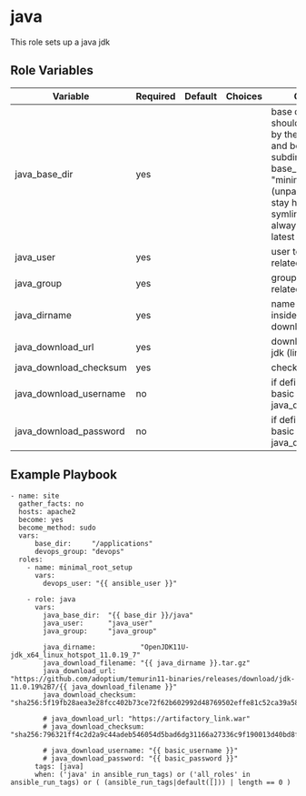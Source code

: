 java
=========
This role sets up a java jdk

Role Variables
--------------
| Variable               | Required | Default | Choices | Comments                                                                                                                                                                                                                                      |
|------------------------|----------|---------|---------|-----------------------------------------------------------------------------------------------------------------------------------------------------------------------------------------------------------------------------------------------|
| java_base_dir          | yes      |         |         | base dir of java - it should be writeable by the devops_group and be a subdirectory of the base_dir from the role "minimal_root_setup". <br/>(unpacked folder will stay here and the symlink current will always point to the latest version) |
| java_user              | yes      |         |         | user to own all java related files                                                                                                                                                                                                            |
| java_group             | yes      |         |         | group to own all java related files                                                                                                                                                                                                           |
| java_dirname           | yes      |         |         | name of the directory inside the downloaded archive                                                                                                                                                                                           |
| java_download_url      | yes      |         |         | download url of the jdk (linux x64 tar.gz                                                                                                                                                                                                     |
| java_download_checksum | yes      |         |         | checksum of the jdk                                                                                                                                                                                                                           |
| java_download_username | no       |         |         | if defined is used for basic auth from java_download_url                                                                                                                                                                                      |
| java_download_password | no       |         |         | if defined is used for basic auth from java_download_url                                                                                                                                                                                      |

Example Playbook
----------------

    - name: site
      gather_facts: no
      hosts: apache2
      become: yes
      become_method: sudo
      vars:
          base_dir:     "/applications"
          devops_group: "devops"
      roles:
        - name: minimal_root_setup
          vars:
            devops_user: "{{ ansible_user }}"
    
        - role: java
          vars:
            java_base_dir:  "{{ base_dir }}/java"
            java_user:      "java_user"
            java_group:     "java_group"
    
            java_dirname:           "OpenJDK11U-jdk_x64_linux_hotspot_11.0.19_7"
            java_download_filename: "{{ java_dirname }}.tar.gz"
            java_download_url:      "https://github.com/adoptium/temurin11-binaries/releases/download/jdk-11.0.19%2B7/{{ java_download_filename }}"
            java_download_checksum: "sha256:5f19fb28aea3e28fcc402b73ce72f62b602992d48769502effe81c52ca39a581"

            # java_download_url: "https://artifactory_link.war"
            # java_download_checksum: "sha256:796321ff4c2d2a9c44adeb546054d5bad6dg31166a27336c9f190013d40bd8f78"

            # java_download_username: "{{ basic_username }}"
            # java_download_password: "{{ basic_password }}"
          tags: [java]
          when: ('java' in ansible_run_tags) or ('all_roles' in ansible_run_tags) or ( (ansible_run_tags|default([])) | length == 0 )

